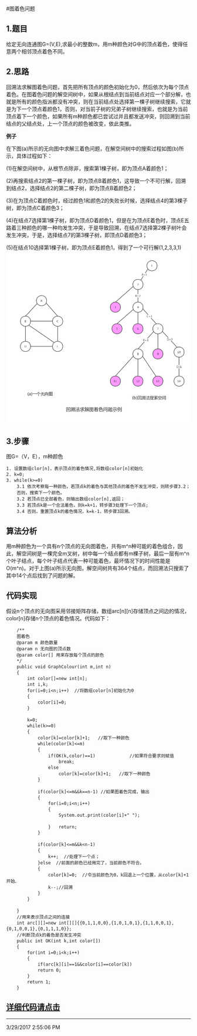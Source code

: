 #图着色问题

## 1.题目
给定无向连通图G=(V,E),求最小的整数m，用m种颜色对G中的顶点着色，使得任意两个相邻顶点着色不同。

## 2.思路
回溯法求解图着色问题，首先把所有顶点的颜色初始化为0，然后依次为每个顶点着色。在图着色问题的解空间树中，如果从根结点到当前结点对应一个部分解，也就是所有的颜色指派都没有冲突，则在当前结点处选择第一棵子树继续搜索，它就是为下一个顶点着颜色1，否则，对当前子树的兄弟子树继续搜索，也就是为当前顶点着下一个颜色，如果所有m种颜色都已尝试过并且都发送冲突，则回溯到当前结点的父结点处，上一个顶点的颜色被改变，依此类推。

**例子**

在下图(a)所示的无向图中求解三着色问题，在解空间树中的搜索过程如图(b)所示，具体过程如下：

(1)在解空间树中，从根节点除非，搜索第1棵子树，即为顶点A着颜色1；

(2)再搜索结点2的第一棵子树，即为顶点B着颜色1，这导致一个不可行解，回溯到结点2，选择结点2的第二棵子树，即为顶点B着颜色2；

(3)在为顶点C着颜色时，经过颜色1和颜色2的失败长时候，选择结点4的第3棵子树，即为顶点C着颜色3；

(4)在结点7选择第1棵子树，即为顶点D着颜色1，但是在为顶点E着色时，顶点E五路着三种颜色的哪一种均发生冲突，于是导致回溯，在结点7选择第2棵子树叶会发生冲突，于是，选择结点7的第3棵子树，即顶点D着颜色3；

(5)在结点10选择第1棵子树，即为顶点E着颜色1，得到了一个可行解(1,2,3,3,1)
![](https://github.com/Azcy/Algorithm/blob/master/AlgorithmTypology/BacktrackingMethod/image/%E5%9B%BE%E7%9D%80%E8%89%B2%E5%AE%9E%E4%BE%8B.png)

## 3.步骤
图G=（V，E），m种颜色

	1. 设置数组clor[n]，表示顶点的着色情况,将数组color[n]初始化
	2. k=0;
	3. while(k>=0)
		3.1 依次考察每一种颜色，若顶点k的着色与其他顶点的着色不发生冲突，则转步骤3.2；
		否则，搜索下一个颜色。
		3.2 若顶点已全部着色，则输出数组color[n],返回；
		3.3 若顶点k是一个合法着色，则k=k+1，转步骤3处理下一个顶点;
		3.4 否则，重置顶点k的着色情况，k=k-1，转步骤3回溯。

## 算法分析
用m种颜色为一个具有n个顶点的无向图着色，共有m^n种可能的着色组合，因此，解空间树是一棵完全m叉树，树中每一个结点都有m棵子树，最后一层有m^n个叶子结点，每个叶子结点代表一种可能着色，最坏情况下的时间性能是O(m^n)。对于上图(a)所示无向图，解空间树共有364个结点，而回溯法只搜索了其中14个点后找到了问题的解。

## 代码实现
假设n个顶点的无向图采用邻接矩阵存储，数组arc[n][n]存储顶点之间边的情况，color[n]存储n个顶点的着色情况。代码如下：

		/**
		图着色
		@param m 颜色数量
		@param n 无向图的顶点数
		@param color[] 用来存放每个顶点的颜色
		*/
		public void GraphColour(int m,int n)
		{
			int color[]=new int[n];
			int i,k;
			for(i=0;i<n;i++)  //将数组color[n]初始化为0
			{
				color[i]=0;
			}
			
			k=0;
			while(k>=0)
			{
				color[k]=color[k]+1;   //取下一种颜色
				while(color[k]<=m)
				{
					if(OK(k,color)==1)             //如果符合要求则赋值
						break;
					else
						color[k]=color[k]+1;   //取下一种颜色
				}
				
				if(color[k]<=m&&k==n-1) //如果图着色完成，输出
				{
					for(i=0;i<n;i++)
					{
						System.out.print(color[i]+" ");
					
					}	return;
				}
				
				if(color[k]<=m&&k<n-1)  
				{
					k++;  //处理下一个点；
				}else  //前面的颜色已经用完了，当前颜色不符合。
				{
					color[k]=0;  //令当前颜色为0，k回退上一个位置，从color[k]+1开始、
					k--;//回溯
				}
			}
			
		}
		//用来表示顶点之间的连接
		int arc[][]=new int[][]{{0,1,1,0,0},{1,0,1,0,1},{1,1,0,0,1},{0,1,0,0,1},{0,1,1,1,0}};
		//判断顶点k的着色是否发生冲突
		public int OK(int k,int color[])
		{
			for(int i=0;i<k;i++)
			{
				if(arc[k][i]==1&&color[i]==color[k])
				return 0;
			}
			return 1;
		}
			
	

## [ 详细代码请点击](https://github.com/Azcy/Algorithm/blob/master/AlgorithmTypology/BacktrackingMethod/java/GraphColouring.java)

----------

3/29/2017 2:55:06 PM 
			